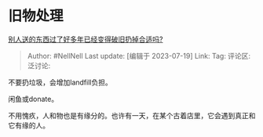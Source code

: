 # 旧物处理

[别人送的东西过了好多年已经变得破旧扔掉合适吗?](https://www.zhihu.com/question/576992291/answer/3124873052)

> Author: #NellNell
> Last update: [编辑于 2023-07-19]
> Link:
> Tag:
> 评论区:
> 泛讨论:

不要扔垃圾，会增加landfill负担。

闲鱼或donate。

不用愧疚，人和物也是有缘分的。也许有一天，在某个古着店里，它会遇到真正和它有缘的人。

